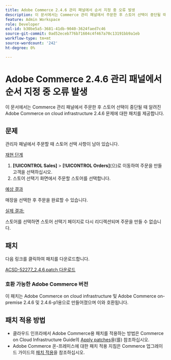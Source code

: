 ```yaml
---
title: Adobe Commerce 2.4.6 관리 패널에서 순서 지정 중 오류 발생
description: 이 문서에서는 Commerce 관리 패널에서 주문한 후 스토어 선택이 중단될 때 알려진 Adobe Commerce on cloud infrastructure 2.4.6 문제에 대한 패치를 제공합니다.
feature: Admin Workspace
role: Developer
exl-id: b30be5a5-3681-41db-9040-3624faed7c46
source-git-commit: 0ad52eceb776b71604c4f467a70c13191bb9a1eb
workflow-type: tm+mt
source-wordcount: '242'
ht-degree: 0%

---
```


# Adobe Commerce 2.4.6 관리 패널에서 순서 지정 중 오류 발생

이 문서에서는 Commerce 관리 패널에서 주문한 후 스토어 선택이 중단될 때 알려진 Adobe Commerce on cloud infrastructure 2.4.6 문제에 대한 패치를 제공합니다.

## 문제

관리자 패널에서 주문할 때 스토어 선택 사항이 남아 있습니다.

<u>재현 단계</u>

1. **[!UICONTROL Sales]** > **[!UICONTROL Orders]**(으)로 이동하여 주문을 만들 고객을 선택하십시오.
2. 스토어 선택기 화면에서 주문할 스토어를 선택합니다.

<u>예상 결과</u>

매장을 선택한 후 주문을 완료할 수 있습니다.

<u>실제 결과:</u>

스토어를 선택하면 스토어 선택기 페이지로 다시 리디렉션되며 주문을 만들 수 없습니다.

## 패치

다음 링크를 클릭하여 패치를 다운로드합니다.

[ACSD-52277_2.4.6.patch 다운로드](assets/ACSD-52277_2.4.6.patch.zip)

### 호환 가능한 Adobe Commerce 버전

이 패치는 Adobe Commerce on cloud infrastructure 및 Adobe Commerce on-premise 2.4.6 및 2.4.6-p1용으로 만들어졌으며 이와 호환됩니다.

## 패치 적용 방법

* 클라우드 인프라에서 Adobe Commerce용 패치를 적용하는 방법은 Commerce on Cloud Infrastructure Guide의 [Apply patches](/docs/commerce-cloud-service/user-guide/develop/upgrade/apply-patches.html)을(를) 참조하십시오.
* Adobe Commerce 온-프레미스에 대한 패치 적용 지침은 Commerce 업그레이드 가이드의 [패치 적용](/docs/commerce-operations/upgrade-guide/patches/apply.html?lang=en#composer)을 참조하십시오.
